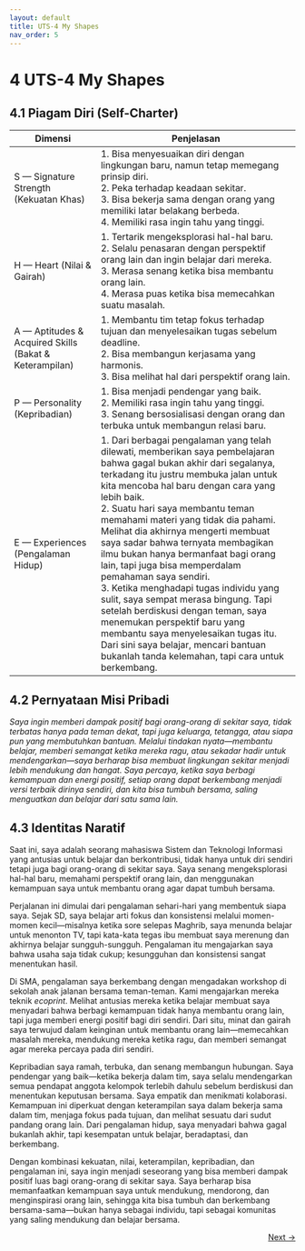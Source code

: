 ```yaml
---
layout: default
title: UTS-4 My Shapes
nav_order: 5
---
```


# 4 UTS-4 My Shapes
## 4.1 Piagam Diri (Self-Charter)


| Dimensi | Penjelasan |
|---------|------------|
| S — Signature Strength (Kekuatan Khas) | 1. Bisa menyesuaikan diri dengan lingkungan baru, namun tetap memegang prinsip diri. <br> 2. Peka terhadap keadaan sekitar. <br> 3. Bisa bekerja sama dengan orang yang memiliki latar belakang berbeda. <br> 4. Memiliki rasa ingin tahu yang tinggi. |
| H — Heart (Nilai & Gairah) | 1. Tertarik mengeksplorasi hal-hal baru.<br>2. Selalu penasaran dengan perspektif orang lain dan ingin belajar dari mereka.<br>3. Merasa senang ketika bisa membantu orang lain.<br>4. Merasa puas ketika bisa memecahkan suatu masalah. |
| A — Aptitudes & Acquired Skills (Bakat & Keterampilan) | 1. Membantu tim tetap fokus terhadap tujuan dan menyelesaikan tugas sebelum deadline.<br>2. Bisa membangun kerjasama yang harmonis.<br>3. Bisa melihat hal dari perspektif orang lain. |
| P — Personality (Kepribadian) |  1. Bisa menjadi pendengar yang baik.<br>2. Memiliki rasa ingin tahu yang tinggi.<br>3. Senang bersosialisasi dengan orang dan terbuka untuk membangun relasi baru. |
| E — Experiences (Pengalaman Hidup) | 1. Dari berbagai pengalaman yang telah dilewati, memberikan saya pembelajaran bahwa gagal bukan akhir dari segalanya, terkadang itu justru membuka jalan untuk kita mencoba hal baru dengan cara yang lebih baik.<br>2. Suatu hari saya membantu teman memahami materi yang tidak dia pahami. Melihat dia akhirnya mengerti membuat saya sadar bahwa ternyata membagikan ilmu bukan hanya bermanfaat bagi orang lain, tapi juga bisa memperdalam pemahaman saya sendiri.<br>3. Ketika menghadapi tugas individu yang sulit, saya sempat merasa bingung. Tapi setelah berdiskusi dengan teman, saya menemukan perspektif baru yang membantu saya menyelesaikan tugas itu. Dari sini saya belajar, mencari bantuan bukanlah tanda kelemahan, tapi cara untuk berkembang. |



## 4.2 Pernyataan Misi Pribadi 

_Saya ingin memberi dampak positif bagi orang-orang di sekitar saya, tidak terbatas hanya pada teman dekat, tapi juga keluarga, tetangga, atau siapa pun yang membutuhkan bantuan. Melalui tindakan nyata—membantu belajar, memberi semangat ketika mereka ragu, atau sekadar hadir untuk mendengarkan—saya berharap bisa membuat lingkungan sekitar menjadi lebih mendukung dan hangat. Saya percaya, ketika saya berbagi kemampuan dan energi positif, setiap orang dapat berkembang menjadi versi terbaik dirinya sendiri, dan kita bisa tumbuh bersama, saling menguatkan dan belajar dari satu sama lain._



## 4.3 Identitas Naratif

Saat ini, saya adalah seorang mahasiswa Sistem dan Teknologi Informasi yang antusias untuk belajar dan berkontribusi, tidak hanya untuk diri sendiri tetapi juga bagi orang-orang di sekitar saya. Saya senang mengeksplorasi hal-hal baru, memahami perspektif orang lain, dan menggunakan kemampuan saya untuk membantu orang agar dapat tumbuh bersama.


Perjalanan ini dimulai dari pengalaman sehari-hari yang membentuk siapa saya. Sejak SD, saya belajar arti fokus dan konsistensi melalui momen-momen kecil—misalnya ketika sore selepas Maghrib, saya menunda belajar untuk menonton TV, tapi kata-kata tegas ibu membuat saya merenung dan akhirnya belajar sungguh-sungguh. Pengalaman itu mengajarkan saya bahwa usaha saja tidak cukup; kesungguhan dan konsistensi sangat menentukan hasil.


Di SMA, pengalaman saya berkembang dengan mengadakan workshop di sekolah anak jalanan bersama teman-teman. Kami mengajarkan mereka teknik _ecoprint_. Melihat antusias mereka ketika belajar membuat saya menyadari bahwa berbagi kemampuan tidak hanya membantu orang lain, tapi juga memberi energi positif bagi diri sendiri. Dari situ, minat dan gairah saya terwujud dalam keinginan untuk membantu orang lain—memecahkan masalah mereka, mendukung mereka ketika ragu, dan memberi semangat agar mereka percaya pada diri sendiri.


Kepribadian saya ramah, terbuka, dan senang membangun hubungan. Saya pendengar yang baik—ketika bekerja dalam tim, saya selalu mendengarkan semua pendapat anggota kelompok terlebih dahulu sebelum berdiskusi dan menentukan keputusan bersama. Saya empatik dan menikmati kolaborasi. Kemampuan ini diperkuat dengan keterampilan saya dalam bekerja sama dalam tim, menjaga fokus pada tujuan, dan melihat sesuatu dari sudut pandang orang lain. Dari pengalaman hidup, saya menyadari bahwa gagal bukanlah akhir, tapi kesempatan untuk belajar, beradaptasi, dan berkembang.


Dengan kombinasi kekuatan, nilai, keterampilan, kepribadian, dan pengalaman ini, saya ingin menjadi seseorang yang bisa memberi dampak positif luas bagi orang-orang di sekitar saya. Saya berharap bisa memanfaatkan kemampuan saya untuk mendukung, mendorong, dan menginspirasi orang lain, sehingga kita bisa tumbuh dan berkembang bersama-sama—bukan hanya sebagai individu, tapi sebagai komunitas yang saling mendukung dan belajar bersama.



<p align="right">
  <a href="5%20UTS-5%20My%20Personal%20Reviews.html">Next →</a>
</p>


